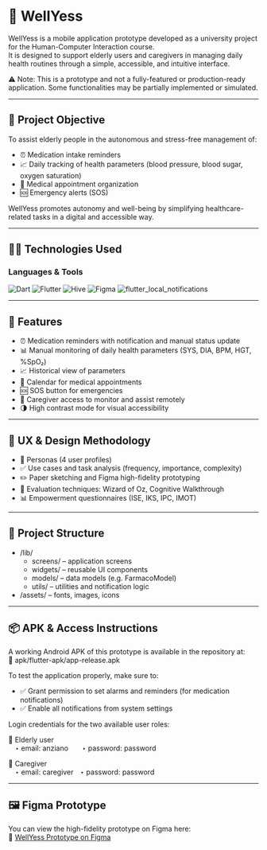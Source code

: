 # 💊 WellYess

WellYess is a mobile application prototype developed as a university project for the Human-Computer Interaction course.  
It is designed to support elderly users and caregivers in managing daily health routines through a simple, accessible, and intuitive interface.

⚠️ Note: This is a prototype and not a fully-featured or production-ready application. Some functionalities may be partially implemented or simulated.

---

## 🧭 Project Objective

To assist elderly people in the autonomous and stress-free management of:

- ⏰ Medication intake reminders
- 📈 Daily tracking of health parameters (blood pressure, blood sugar, oxygen saturation)
- 📅 Medical appointment organization
- 🆘 Emergency alerts (SOS)

WellYess promotes autonomy and well-being by simplifying healthcare-related tasks in a digital and accessible way.

---

## 🧑‍💻 Technologies Used

### Languages & Tools

<p align="left">
  <img src="https://img.shields.io/badge/Dart-0175C2?style=for-the-badge&logo=dart&logoColor=white" alt="Dart" />
  <img src="https://img.shields.io/badge/Flutter-02569B?style=for-the-badge&logo=flutter&logoColor=white" alt="Flutter" />
  <img src="https://img.shields.io/badge/Hive-FFCA28?style=for-the-badge&logo=hive&logoColor=black" alt="Hive" />
  <img src="https://img.shields.io/badge/Figma-F24E1E?style=for-the-badge&logo=figma&logoColor=white" alt="Figma" />
  <img src="https://img.shields.io/badge/local_notifications-FF6F00?style=for-the-badge&logo=android&logoColor=white" alt="flutter_local_notifications" />
</p>

---

## 🚀 Features

- ⏰ Medication reminders with notification and manual status update
- 📊 Manual monitoring of daily health parameters (SYS, DIA, BPM, HGT, %SpO₂)
- 📈 Historical view of parameters 
- 📅 Calendar for medical appointments
- 🆘 SOS button for emergencies
- 👥 Caregiver access to monitor and assist remotely
- 🌗 High contrast mode for visual accessibility

---

## 🎯 UX & Design Methodology

- 🧍 Personas (4 user profiles)
- ✅ Use cases and task analysis (frequency, importance, complexity)
- ✏️ Paper sketching and Figma high-fidelity prototyping
- 🧪 Evaluation techniques: Wizard of Oz, Cognitive Walkthrough
- 📊 Empowerment questionnaires (ISE, IKS, IPC, IMOT)

---

## 📁 Project Structure

- /lib/
  - screens/ – application screens
  - widgets/ – reusable UI components
  - models/ – data models (e.g. FarmacoModel)
  - utils/ – utilities and notification logic
- /assets/ – fonts, images, icons

---

## 📦 APK & Access Instructions

A working Android APK of this prototype is available in the repository at:  
📁 apk/flutter-apk/app-release.apk

To test the application properly, make sure to:

- ✅ Grant permission to set alarms and reminders (for medication notifications)
- ✅ Enable all notifications from system settings

Login credentials for the two available user roles:

👵 Elderly user  
  ‣ email: anziano  ‣ password: password

👤 Caregiver  
  ‣ email: caregiver ‣ password: password

---

## 🖼️ Figma Prototype

You can view the high-fidelity prototype on Figma here:  
🔗 [WellYess Prototype on Figma](https://www.figma.com/design/LUn0rb7uQrXgn9w6J7ze5k/WellYess-Prototype?node-id=0-1&p=f&t=dFV4AreO8XRxsICd-0)
